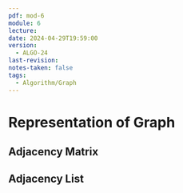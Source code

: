 ```yaml
---
pdf: mod-6
module: 6
lecture: 
date: 2024-04-29T19:59:00
version:
  - ALGO-24
last-revision: 
notes-taken: false
tags:
  - Algorithm/Graph
---
```

# Representation of Graph

## Adjacency Matrix


## Adjacency List




